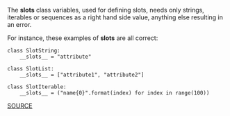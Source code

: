 The __slots__ class variables, used for defining slots, needs only strings, iterables or sequences
as a right hand side value, anything else resulting in an error.

For instance, these examples of __slots__ are all correct:

    class SlotString:
        __slots__ = "attribute"

    class SlotList:
        __slots__ = ["attribute1", "attribute2"]

    class SlotIterable:
        __slots__ = ("name{0}".format(index) for index in range(100))

[SOURCE](https://docs.python.org/3/reference/datamodel.html?highlight=__slots__#notes-on-using-slots)